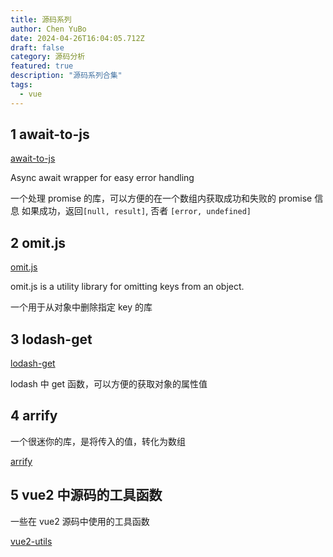 ```yaml
---
title: 源码系列
author: Chen YuBo
date: 2024-04-26T16:04:05.712Z
draft: false
category: 源码分析
featured: true
description: "源码系列合集"
tags:
  - vue
---
```


## 1 await-to-js

[await-to-js](/blog/await-to-js/)

Async await wrapper for easy error handling

一个处理 promise 的库，可以方便的在一个数组内获取成功和失败的 promise 信息
如果成功，返回`[null, result]`, 否者 `[error, undefined]`

## 2 omit.js

[omit.js](/blog/omit-js/)

omit.js is a utility library for omitting keys from an object.

一个用于从对象中删除指定 key 的库

## 3 lodash-get

[lodash-get](/blog/lodash-get/)

lodash 中 get 函数，可以方便的获取对象的属性值

## 4 arrify

一个很迷你的库，是将传入的值，转化为数组

[arrify](/blog/arrify/)

## 5 vue2 中源码的工具函数

一些在 vue2 源码中使用的工具函数

[vue2-utils](/blog/vue2-utils)
